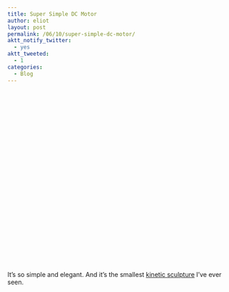 ```yaml
---
title: Super Simple DC Motor
author: eliot
layout: post
permalink: /06/10/super-simple-dc-motor/
aktt_notify_twitter:
  - yes
aktt_tweeted:
  - 1
categories:
  - Blog
---
```

<object classid="clsid:d27cdb6e-ae6d-11cf-96b8-444553540000" width="640" height="390" codebase="http://download.macromedia.com/pub/shockwave/cabs/flash/swflash.cab#version=6,0,40,0"><param name="allowFullScreen" value="true" /><param name="allowscriptaccess" value="always" /><param name="src" value="http://www.youtube.com/v/BUBb3knwRM4?version=3&amp;hl=en_US" /><param name="allowfullscreen" value="true" /><embed type="application/x-shockwave-flash" width="640" height="390" src="http://www.youtube.com/v/BUBb3knwRM4?version=3&amp;hl=en_US" allowscriptaccess="always" allowfullscreen="true"></embed></object>

It&#8217;s so simple and elegant. And it&#8217;s the smallest [kinetic sculpture][1] I&#8217;ve ever seen.

 [1]: http://en.wikipedia.org/wiki/Kinetic_art#Kinetic_sculpture